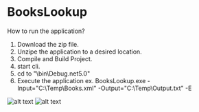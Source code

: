 # BooksLookup

How to run the application?

1. Download the zip file.
2. Unzipe the application to a desired location.
3. Compile and Build Project.
4. start cli.
4. cd to "\bin\Debug\.net5.0"
5. Execute the application 
	ex.	BooksLookup.exe -Input="C:\Temp\Books.xml" -Output="C:\Temp\Output.txt" -E 

![alt text](https://github.com/[username]/[reponame]/blob/[branch]/image.jpg?raw=true)
![alt text](https://github.com/[username]/[reponame]/blob/[branch]/image.jpg?raw=true)
